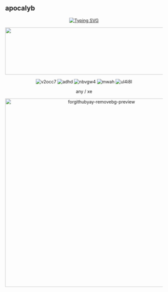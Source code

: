## apocalyb

<div align="center">
  
[![Typing SVG](https://readme-typing-svg.demolab.com?font=Minecraft&weight=80&size=20&pause=1000&color=FFFFFF&background=00000041&multiline=true&width=700&height=70&lines=%3CMinuteTech%3E+whats+up+with+you+and+betraying%3F;%3CWemmbu%3E+whats+up+with+you+and+your+paranoia%3F)](https://git.io/typing-svg)


<img width="1130" height="150" alt="x9yvou" src="https://github.com/user-attachments/assets/fe4ad3a4-9f0f-4bbd-9469-b4f22d9b1122" />

<div align="center">
  
![v2occ7](https://github.com/user-attachments/assets/e2fdf28d-9adc-4307-b71e-25f01ae8c45c)
![adhd](https://github.com/user-attachments/assets/aa9ff48e-53da-4580-9fca-d17169c272ee)
![nbvgw4](https://github.com/user-attachments/assets/1ccce610-ffc3-489e-9336-e70b718eff52)
![mwah](https://github.com/user-attachments/assets/b85e9ee8-1c89-42ba-992d-9f44a808f5e4)
![ul4i8l](https://github.com/user-attachments/assets/611fe3fe-0a21-45d1-ad3b-8a8747fbda58)


 <p align="center">any / xe</p>


<div align="center">
  <img width="600" height="600" alt="forgithubyay-removebg-preview" src="https://github.com/user-attachments/assets/edf1cd34-c1b6-4c65-9160-0eb9b63e4531" style="vertical-align:middle; margin-right:10px;" />
